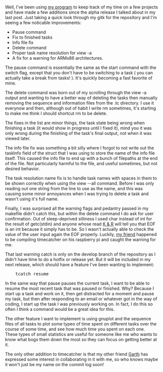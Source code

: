 Well, I've been using [my program] to keep track of my time on a few projects 
and have made a few additions since the alpha release I talked about in my last
post. Just taking a quick look through my gitk for the repository and I'm seeing
a few noticable improvements:

- Pause command
- Fix to finished tasks
- Info file fix
- Delete command
- Proper task name resolution for view -a 
- A fix for a warning for ARMx86 architectures.

The pause command is essentially the same as the start command with the switch 
flag, except that you don't have to be switching to a task ( you can actually 
take a break from tasks! ). It's quickly becoming a fast favorite of mine.

The delete command was born out of my scrolling through the view -a output and
wanting to have a better way of deleting the tasks then manually removing the
sequence and information files from the .tc directory. I use it everynow and 
then, although out of habit I write rm sometimes, it's starting to make me think
I should shortcut rm to be delete. 

The fixes in the list are minor things, the task state being wrong when finishing
a task (it would show in progress until I fixed it), mind you it was only wrong 
during the finishing of the task's final output, not when it was viewed later. 

The info file fix was something a bit silly where I forgot to not write out the
taskInfo field of the struct that I was using to store the name of the info file
itself. This caused the info file to end up with a bunch of filepaths at the end
of the file. Not particularly harmful to the file, and useful sometimes, but not
desired behavior. 

The task resolution name fix is to handle task names with spaces in them to be 
shown correctly when using the view --all command. Before I was only reading out
one string from the line to use as the name, and this was causing some minor
annoyances when I was trying to delete a task and wasn't using it's full name. 
 
Finally, I was surprised all the warning flags and pedantry passed in my makefile
didn't catch this, but within the delete command I do ask for user confirmation. 
Out of sleep-deprived silliness I used char instead of int for the result of 
getc(stdin) and anyone whose read [K &amp; R] will tell you that EOF is an int
because it simply has to be. So I wasn't actually able to check the value of the
user input again the EOF properly. Luckily, [my friend] happened to be compiling
timecatcher on his raspberry pi and caught the warning for me. 

That last warning catch is only on the develop branch of the repository as I 
didn't have time to do a hotfix or release yet. But it will be included in my
next release, which should have a feature I've been wanting to implement:

<pre>
	tcatch resume
</pre>

In the same way that pause pauses the current task, I want to be able to resume
the most recent task that was paused or finished. Why? Because I start up a task
and work on it, then get distracted for a moment and pause my task, but then 
after responding to an email or whatever got in the way of coding, I start up 
the task I was previously working on. In fact, I do this so often I think a 
command would be a great idea for this. 

The other feature I want to implement is using gnuplot and the sequence files of
all tasks to plot some typeo of time spent on different tasks over the course
of some time, and see how much time you spent on each one. These types of small
statistics are useful for someone like me who wants to know what bogs them down
the most so they can focus on getting better at it. 

The only other addition to timecatcher is that my other friend [Garth] has 
expressed some interest in collaborating in it with me, so who knows maybe it 
won't just be my name on the commit log soon! 

[Garth]:https://github.com/gfritz/
[my friend]:https://github.com/primehunter326
[K &amp; R]:http://en.wikipedia.org/wiki/The_C_Programming_Language
[my program]:https://github.com/EdgeCaseBerg/timecatcher